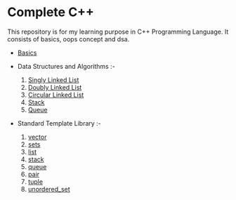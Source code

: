 # Complete C++

This repository is for my learning purpose in C++ Programming Language.
It consists of basics, oops concept and dsa.

* [Basics](https://github.com/MohitSinghFlutter/CompleteCpp/tree/master/Basics)

* Data Structures and Algorithms :-
  1. [Singly Linked List](https://github.com/MohitSinghFlutter/CompleteCpp/tree/master/Data%20Structires%20And%20Algorithms/1_singly_linked_list)
  2. [Doubly Linked List](https://github.com/MohitSinghFlutter/CompleteCpp/tree/master/Data%20Structires%20And%20Algorithms/2_doubly_linked_list)
  3. [Circular Linked List](https://github.com/MohitSinghFlutter/CompleteCpp/tree/master/Data%20Structires%20And%20Algorithms/3_circular_linked_list)
  4. [Stack](https://github.com/MohitSinghFlutter/CompleteCpp/tree/master/Data%20Structires%20And%20Algorithms/4_stack)
  5. [Queue](https://github.com/MohitSinghFlutter/CompleteCpp/tree/master/Data%20Structires%20And%20Algorithms/5_queue)
  
* Standard Template Library :-
  1. [vector](https://github.com/MohitSinghFlutter/CompleteCpp/tree/master/Standard%20Template%20Library/1_vector)
  2. [sets](https://github.com/MohitSinghFlutter/CompleteCpp/tree/master/Standard%20Template%20Library/2_sets)
  3. [list](https://github.com/MohitSinghFlutter/CompleteCpp/tree/master/Standard%20Template%20Library/3_list)
  4. [stack](https://github.com/MohitSinghFlutter/CompleteCpp/tree/master/Standard%20Template%20Library/4_stack)
  5. [queue](https://github.com/MohitSinghFlutter/CompleteCpp/tree/master/Standard%20Template%20Library/5_queue)
  6. [pair](https://github.com/MohitSinghFlutter/CompleteCpp/tree/master/Standard%20Template%20Library/6_pair)
  7. [tuple](https://github.com/MohitSinghFlutter/CompleteCpp/tree/master/Standard%20Template%20Library/7_tuple)
  8. [unordered_set](https://github.com/MohitSinghFlutter/CompleteCpp/tree/master/Standard%20Template%20Library/8_unordered_set)
